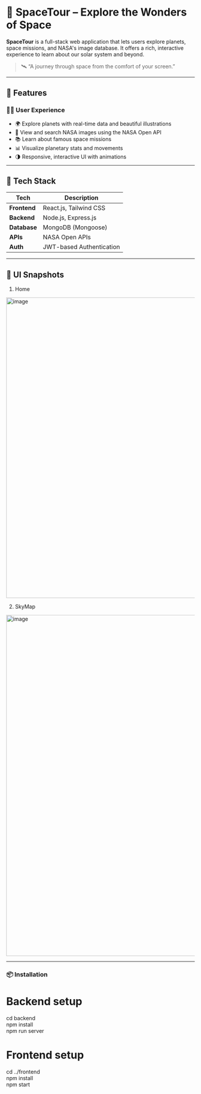 # 🚀 SpaceTour – Explore the Wonders of Space

**SpaceTour** is a full-stack web application that lets users explore planets, space missions, and NASA's image database. It offers a rich, interactive experience to learn about our solar system and beyond.

> 🛰️ “A journey through space from the comfort of your screen.”

---

## 🌌 Features

### 👩‍🚀 User Experience
- 🌍 Explore planets with real-time data and beautiful illustrations
- 📸 View and search NASA images using the NASA Open API
- 📚 Learn about famous space missions
- 📊 Visualize planetary stats and movements
- 🌗 Responsive, interactive UI with animations
---

## 🧰 Tech Stack

| Tech         | Description                             |
|--------------|-----------------------------------------|
| **Frontend** | React.js, Tailwind CSS   |
| **Backend**  | Node.js, Express.js                     |
| **Database** | MongoDB (Mongoose)                      |
| **APIs**     | NASA Open APIs                          |
| **Auth**     | JWT-based Authentication                |               |

---

## 📸 UI Snapshots
1. Home 
<img width="1643" height="802" alt="image" src="https://github.com/user-attachments/assets/6752ddfb-e2c6-4a8c-a526-eef76c92ead9" />

2. SkyMap

<img width="1867" height="910" alt="image" src="https://github.com/user-attachments/assets/c0b6db12-d4e3-4921-86e2-0219e40ecc8f" />


---

### 📦 Installation
# Backend setup
cd backend
</br>
npm install
</br>
npm run server

# Frontend setup
cd ../frontend
</br>
npm install
</br>
npm start

